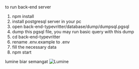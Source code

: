 to run back-end server
1. npm install
2. install postgresql server in your pc
3. open back-end-typevritter/database/dump/dumpsql.pgsql
4. dump this pgsql file, you may run basic query with this dump
5. cd back-end-typevritter
6. rename .env.example to .env
7. fill the necessary data
8. npm start



lumine biar semangat
![Lumine](https://i.pximg.net/img-master/img/2020/12/12/14/02/24/86248720_p0_master1200.jpg)
